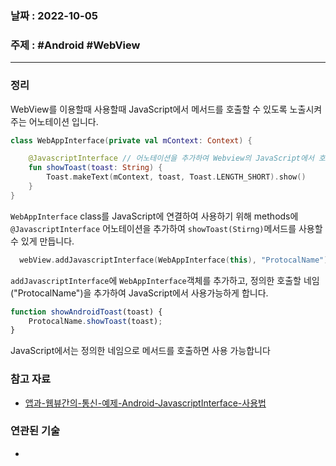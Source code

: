 ### 날짜 : 2022-10-05
### 주제 : #Android #WebView
----
### 정리
WebView를 이용할때 사용할때 JavaScript에서 메서드를 호출할 수 있도록 노출시켜주는 어노테이션 입니다.
```kotlin
class WebAppInterface(private val mContext: Context) {

	@JavascriptInterface // 어노테이션을 추가하여 Webview의 JavaScript에서 호출 가능
	fun showToast(toast: String) {
		Toast.makeText(mContext, toast, Toast.LENGTH_SHORT).show()
	}
}
```
`WebAppInterface` class를 JavaScript에 연결하여 사용하기 위해 methods에 `@JavascriptInterface` 어노테이션을 추가하여 `showToast(Stirng)`메서드를 사용할 수 있게 만듭니다.
```kotlin
  webView.addJavascriptInterface(WebAppInterface(this), "ProtocalName")
```
`addJavascriptInterface`에 `WebAppInterface`객체를 추가하고, 정의한 호출할 네임("ProtocalName")을 추가하여 JavaScript에서 사용가능하게 합니다.
```javascript
function showAndroidToast(toast) {
	ProtocalName.showToast(toast);
}
```
JavaScript에서는 정의한 네임으로 메서드를 호출하면 사용 가능합니다
### 참고 자료
- [앱과-웹뷰간의-통신-예제-Android-JavascriptInterface-사용법](https://velog.io/@limsaehyun/%EC%95%B1%EA%B3%BC-%EC%9B%B9%EB%B7%B0%EA%B0%84%EC%9D%98-%ED%86%B5%EC%8B%A0-%EC%98%88%EC%A0%9C-Android-JavascriptInterface-%EC%82%AC%EC%9A%A9%EB%B2%95)

### 연관된 기술
- 